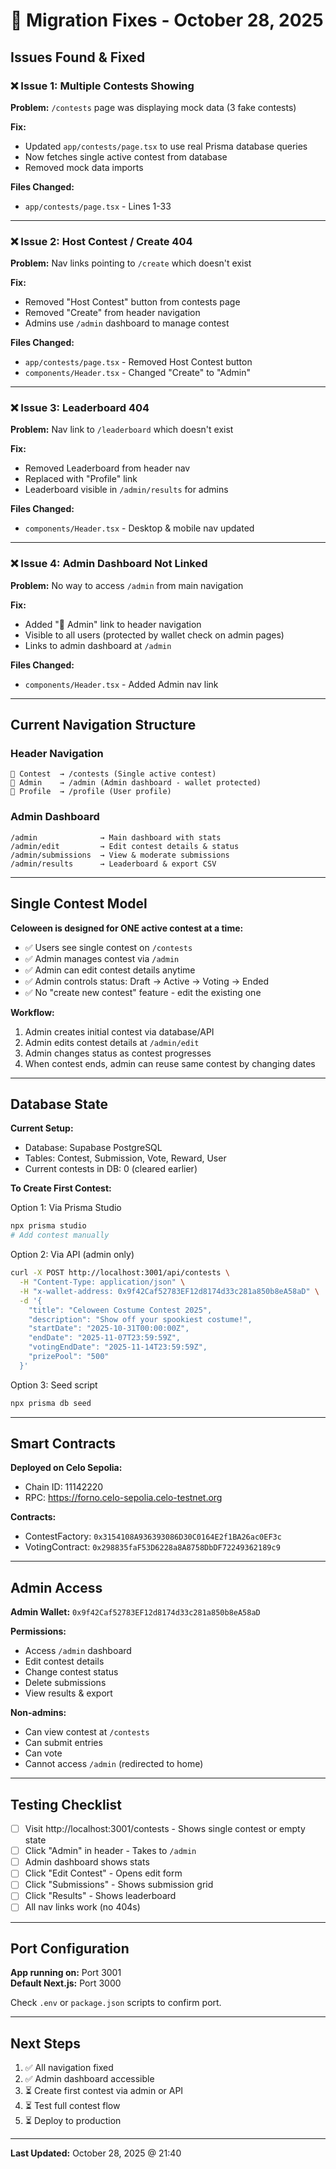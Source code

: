 # 🔧 Migration Fixes - October 28, 2025

## Issues Found & Fixed

### ❌ Issue 1: Multiple Contests Showing
**Problem:** `/contests` page was displaying mock data (3 fake contests)

**Fix:**
- Updated `app/contests/page.tsx` to use real Prisma database queries
- Now fetches single active contest from database
- Removed mock data imports

**Files Changed:**
- `app/contests/page.tsx` - Lines 1-33

---

### ❌ Issue 2: Host Contest / Create 404
**Problem:** Nav links pointing to `/create` which doesn't exist

**Fix:**
- Removed "Host Contest" button from contests page
- Removed "Create" from header navigation
- Admins use `/admin` dashboard to manage contest

**Files Changed:**
- `app/contests/page.tsx` - Removed Host Contest button
- `components/Header.tsx` - Changed "Create" to "Admin"

---

### ❌ Issue 3: Leaderboard 404
**Problem:** Nav link to `/leaderboard` which doesn't exist

**Fix:**
- Removed Leaderboard from header nav
- Replaced with "Profile" link
- Leaderboard visible in `/admin/results` for admins

**Files Changed:**
- `components/Header.tsx` - Desktop & mobile nav updated

---

### ❌ Issue 4: Admin Dashboard Not Linked
**Problem:** No way to access `/admin` from main navigation

**Fix:**
- Added "👻 Admin" link to header navigation
- Visible to all users (protected by wallet check on admin pages)
- Links to admin dashboard at `/admin`

**Files Changed:**
- `components/Header.tsx` - Added Admin nav link

---

## Current Navigation Structure

### Header Navigation
```
🎃 Contest  → /contests (Single active contest)
👻 Admin    → /admin (Admin dashboard - wallet protected)
👤 Profile  → /profile (User profile)
```

### Admin Dashboard
```
/admin              → Main dashboard with stats
/admin/edit         → Edit contest details & status
/admin/submissions  → View & moderate submissions
/admin/results      → Leaderboard & export CSV
```

---

## Single Contest Model

**Celoween is designed for ONE active contest at a time:**

- ✅ Users see single contest on `/contests`
- ✅ Admin manages contest via `/admin`
- ✅ Admin can edit contest details anytime
- ✅ Admin controls status: Draft → Active → Voting → Ended
- ✅ No "create new contest" feature - edit the existing one

**Workflow:**
1. Admin creates initial contest via database/API
2. Admin edits contest details at `/admin/edit`
3. Admin changes status as contest progresses
4. When contest ends, admin can reuse same contest by changing dates

---

## Database State

**Current Setup:**
- Database: Supabase PostgreSQL
- Tables: Contest, Submission, Vote, Reward, User
- Current contests in DB: 0 (cleared earlier)

**To Create First Contest:**

Option 1: Via Prisma Studio
```bash
npx prisma studio
# Add contest manually
```

Option 2: Via API (admin only)
```bash
curl -X POST http://localhost:3001/api/contests \
  -H "Content-Type: application/json" \
  -H "x-wallet-address: 0x9f42Caf52783EF12d8174d33c281a850b8eA58aD" \
  -d '{
    "title": "Celoween Costume Contest 2025",
    "description": "Show off your spookiest costume!",
    "startDate": "2025-10-31T00:00:00Z",
    "endDate": "2025-11-07T23:59:59Z",
    "votingEndDate": "2025-11-14T23:59:59Z",
    "prizePool": "500"
  }'
```

Option 3: Seed script
```bash
npx prisma db seed
```

---

## Smart Contracts

**Deployed on Celo Sepolia:**
- Chain ID: 11142220
- RPC: https://forno.celo-sepolia.celo-testnet.org

**Contracts:**
- ContestFactory: `0x3154108A936393086D30C0164E2f1BA26ac0EF3c`
- VotingContract: `0x298835faF53D6228a8A8758DbDF72249362189c9`

---

## Admin Access

**Admin Wallet:** `0x9f42Caf52783EF12d8174d33c281a850b8eA58aD`

**Permissions:**
- Access `/admin` dashboard
- Edit contest details
- Change contest status
- Delete submissions
- View results & export

**Non-admins:**
- Can view contest at `/contests`
- Can submit entries
- Can vote
- Cannot access `/admin` (redirected to home)

---

## Testing Checklist

- [ ] Visit http://localhost:3001/contests - Shows single contest or empty state
- [ ] Click "Admin" in header - Takes to `/admin`
- [ ] Admin dashboard shows stats
- [ ] Click "Edit Contest" - Opens edit form
- [ ] Click "Submissions" - Shows submission grid
- [ ] Click "Results" - Shows leaderboard
- [ ] All nav links work (no 404s)

---

## Port Configuration

**App running on:** Port 3001  
**Default Next.js:** Port 3000

Check `.env` or `package.json` scripts to confirm port.

---

## Next Steps

1. ✅ All navigation fixed
2. ✅ Admin dashboard accessible
3. ⏳ Create first contest via admin or API
4. ⏳ Test full contest flow
5. ⏳ Deploy to production

---

**Last Updated:** October 28, 2025 @ 21:40
